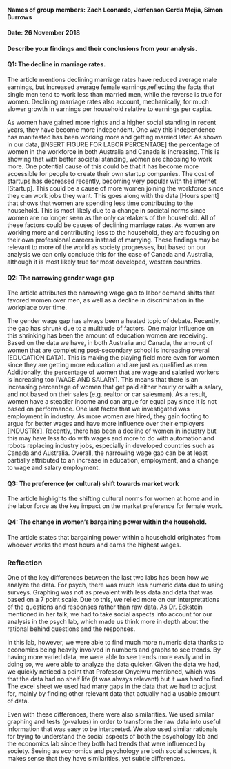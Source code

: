 #### Names of group members: Zach Leonardo, Jerfenson Cerda Mejia, Simon Burrows
#### Date: 26 November 2018

#### Describe your findings and their conclusions from your analysis.

#### Q1: The decline in marriage rates.
The article mentions declining marriage rates have reduced average male earnings, but increased average female earnings,reflecting the facts that single men tend to work less than married men, while the reverse is true for women. Declining marriage rates also account, mechanically, for much slower growth in earnings per household relative to earnings per capita.

As women have gained more rights and a higher social standing in recent years, they have become more independent. One way this independence has manifested has been working more and getting married later. As shown in our data, [INSERT FIGURE FOR LABOR PERCENTAGE] the percentage of women in the workforce in both Australia and Canada is increasing. This is showing that with better societal standing, women are choosing to work more. One potential cause of this could be that it has become more accessible for people to create their own startup companies. The cost of startups has decreased recently, becoming very popular with the internet [Startup]. This could be a cause of more women joining the workforce since they can work jobs they want. This goes along with the data [Hours spent] that shows that women are spending less time contributing to the household. This is most likely due to a change in societal norms since women are no longer seen as the only caretakers of the household. All of these factors could be causes of declining marriage rates. As women are working more and contributing less to the household, they are focusing on their own professional careers instead of marrying. These findings may be relevant to more of the world as society progresses, but based on our analysis we can only conclude this for the case of Canada and Australia, although it is most likely true for most developed, western countries.

#### Q2: The narrowing gender wage gap
The article attributes the narrowing wage gap to labor demand shifts that favored women over men, as well as a decline in discrimination in the workplace over time.

The gender wage gap has always been a heated topic of debate. Recently, the gap has shrunk due to a multitude of factors. One major influence on this shrinking has been the amount of education women are receiving. Based on the data we have, in both Australia and Canada, the amount of women that are completing post-secondary school is increasing overall [EDUCATION DATA]. This is making the playing field more even for women since they are getting more education and are just as qualified as men. Additionally, the percentage of women that are wage and salaried workers is increasing too [WAGE AND SALARY]. This means that there is an increasing percentage of women that get paid either hourly or with a salary, and not based on their sales (e.g. realtor or car salesman). As a result, women have a steadier income and can argue for equal pay since it is not based on performance. One last factor that we investigated was employment in industry. As more women are hired, they gain footing to argue for better wages and have more influence over their employers [INDUSTRY]. Recently, there has been a decline of women in industry but this may have less to do with wages and more to do with automation and robots replacing industry jobs, especially in developed countries such as Canada and Australia. Overall, the narrowing wage gap can be at least partially attributed to an increase in education, employment, and a change to wage and salary employment.

#### Q3: The preference (or cultural) shift towards market work
The article highlights the shifting cultural norms for women at home and in the labor force as the key impact on the market preference for female work.

#### Q4: The change in women’s bargaining power within the household.
The article states that bargaining power within a household originates from whoever works the most hours and earns the highest wages.





### Reflection

One of the key differences between the last two labs has been how we analyze the data. For psych, there was much less numeric data due to using surveys. Graphing was not as prevalent with less data and data that was based on a 7 point scale. Due to this, we relied more on our interpretations of the questions and responses rather than raw data. As Dr. Eckstein mentioned in her talk, we had to take social aspects into account for our analysis in the psych lab, which made us think more in depth about the rational behind questions and the responses.

In this lab, however, we were able to find much more numeric data thanks to economics being heavily involved in numbers and graphs to see trends. By having more varied data, we were able to see trends more easily and in doing so, we were able to analyze the data quicker. Given the data we had, we quickly noticed a point that Professor Onyeiwu mentioned, which was that the data had no shelf life (it was always relevant) but it was hard to find. The excel sheet we used had many gaps in the data that we had to adjust for, mainly by finding other relevant data that actually had a usable amount of data.

Even with these differences, there were also similarities. We used similar graphing and tests (p-values) in order to transform the raw data into useful information that was easy to be interpreted. We also used similar rationals for trying to understand the social aspects of both the psychology lab and the economics lab since they both had trends that were influenced by society. Seeing as economics and psychology are both social sciences, it makes sense that they have similarities, yet subtle differences.
